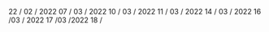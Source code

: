 22 / 02 / 2022
07 / 03 / 2022
10 / 03 / 2022
11 / 03 / 2022
14 / 03 / 2022
16 /03 /  2022
17 /03 /2022
18 / 

